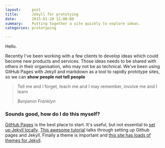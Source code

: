```yaml
---
layout:     post
title:      Jekyll for prototying
date:       2015-01-20 12:00:00
summary:    Putting together a site quickly to explore ideas.
categories: prototyping

---
```


Hello.

Recently I've been working with a few clients to develop ideas which could become new products and services. Those ideas needs to be shared with others in their organisation, who may not be as technical. We've been using GitHub Pages with Jekyll and markdown as a tool to rapidly prototype sites, so we can **show people not tell people**

<blockquote>
  <p>
    Tell me and I forget, teach me and I may remember, involve me and I learn
  </p>
  <footer><cite title="Benjamin Franklyn">Benjamin Franklyn</cite></footer>
</blockquote>

### Sounds good, how do I do this myself?

[GitHub Pages](https://pages.github.com) is the best place to start. It's useful, but not essential to [set up Jekyll locally](https://help.github.com/articles/using-jekyll-with-pages/). [This awesome tutorial](http://24ways.org/2013/get-started-with-github-pages/) talks through setting up Github pages and Jekyll. Finally a theme is important and [this site has loads of themes for Jekyll](http://jekyllthemes.org).
